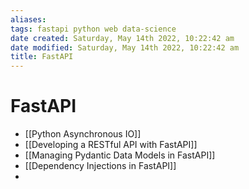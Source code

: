 ```yaml
---
aliases: 
tags: fastapi python web data-science
date created: Saturday, May 14th 2022, 10:22:42 am
date modified: Saturday, May 14th 2022, 10:22:42 am
title: FastAPI
---
```


# FastAPI

- [[Python Asynchronous IO]]
- [[Developing a RESTful API with FastAPI]]
- [[Managing Pydantic Data Models in FastAPI]]
- [[Dependency Injections in FastAPI]]
- 